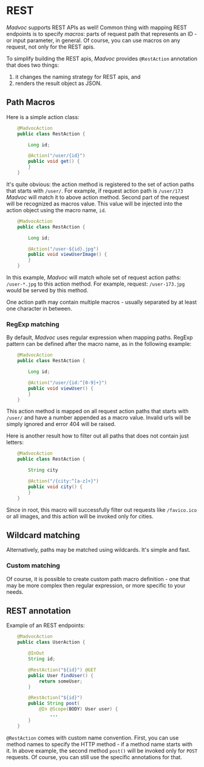 # REST

*Madvoc* supports REST APIs as well! Common thing with mapping REST endpoints is to specify _macros_: parts of request path that represents an ID - or input parameter, in general. Of course, you can use macros on any request, not only for the REST apis.

To simplify building the REST apis, *Madvoc* provides `@RestAction` annotation that does two things:

1. it changes the naming strategy for REST apis, and
2. renders the result object as JSON.

## Path Macros

Here is a simple action class:

~~~~~ java
    @MadvocAction
    public class RestAction {

    	Long id;

    	@Action("/user/{id}")
    	public void get() {
    	}
    }
~~~~~

It's quite obvious: the action method is registered to the set of action
paths that starts with `/user/`. For example, if request action path
is `/user/173` *Madvoc* will match it to above action method. Second
part of the request will be recognized as macros value. This value will
be injected into the action object using the macro name, `id`.

~~~~~ java
    @MadvocAction
    public class RestAction {

    	Long id;

    	@Action("/user-${id}.jpg")
    	public void viewUserImage() {
    	}
    }
~~~~~

In this example, *Madvoc* will match whole set of request action paths:
`/user-*.jpg` to this action method. For example, request:
`/user-173.jpg` would be served by this method.

One action path may contain multiple macros - usually separated by at
least one character in between.

### RegExp matching

By default, *Madvoc* uses regular expression when mapping paths. RegExp pattern can be defined after the macro name, as in the following
example:

~~~~~ java
    @MadvocAction
    public class RestAction {

    	Long id;

    	@Action("/user/{id:^[0-9]+}")
    	public void viewUser() {
    	}
    }
~~~~~

This action method is mapped on all request action paths that starts
with `/user/` and have a number appended as a macro value. Invalid urls
will be simply ignored and error 404 will be raised.

Here is another result how to filter out all paths that does not contain just letters:

~~~~~ java
    @MadvocAction
    public class RestAction {

    	String city

    	@Action("/{city:^[a-z]+}")
    	public void city() {
    	}
    }
~~~~~

Since in root, this macro will successfully filter out requests like
`/favico.ico` or all images, and this action will be invoked only for
cities.

## Wildcard matching

Alternatively, paths may be matched using wildcards. It's simple and fast.

### Custom matching

Of course, it is possible to create custom path macro definition - one
that may be more complex then regular expression, or more specific
to your needs.

## REST annotation

Example of an REST endpoints:

~~~~~ java
    @MadvocAction
    public class UserAction {

        @InOut
        String id;

        @RestAction("${id}") @GET
        public User findUser() {
            return someUser;
        }

        @RestAction("${id}")
        public String post(
            @In @Scope(BODY) User user) {
                ...
        }
    }
~~~~~

`@RestAction` comes with custom name convention. First, you can use method names to specify the HTTP method - if a method name starts with it. In above example, the second method `post()` will be invoked only for `POST` requests. Of course, you can still use the specific annotations for that.